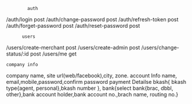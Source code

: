             auth
/auth/login            post
/auth/change-password  post
/auth/refresh-token    post
/auth/forget-password  post
/auth/reset-password   post

          users
/users/create-merchant      post
/users/create-admin         post
/users/change-status/:id    post
/users/me                   get



	company info
company name, site url(web/facebook),city, zone.
	account Info
name, email,mobile,password,confirm password
	payment Detailse
bkash{
bkash type{agent, personal},bkash number
}, bank{select bank{brac, dbbl, other},bank account holder,bank account no.,brach name, routing no.}